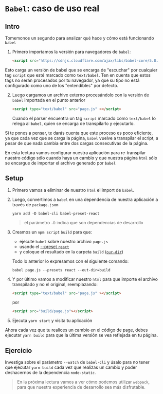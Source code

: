 # `Babel`: caso de uso real

## Intro

Tomemonos un segundo para analizar qué hace y cómo está funcionando `babel`

1. Primero importamos la versión para navegadores de `babel`:

   ```html
   <script src="https://cdnjs.cloudflare.com/ajax/libs/babel-core/5.8.24/browser.min.js"></script>
   ```

  Esto carga un versión de babel que se encarga de "escuchar" por cualquier tag
  `script` que esté marcado como `text/babel`. Ten en cuenta que estos tags no
  serán procesados por tu navegador, ya que su tipo no está configurado como uno
  de los "entendibles" por defecto.

2. Luego cargamos un archivo externo procesándolo con la versión de `babel`
   importada en el punto anterior

   ```html
   <script type="text/babel" src="page.js" ></script>
   ```

   Cuando el parser encuentra un tag `script` marcado como `text/babel` lo
   relega al `babel`, quien se encarga de transpilarlo y ejecutarlo.

Si te pones a pensar, te darás cuenta que este proceso es poco eficiente, ya que
cada vez que se carga la página, `babel` vuelve a transpilar el script, a pesar
de que nada cambia entre dos cargas consecutivas de la página.

En esta lectura vamos configurar nuestra aplicación para re-transpilar nuestro
código sólo cuando haya un cambio y que nuestra página `html` sólo se encargue
de importar el archivo generado por `babel`

## Setup

1. Primero vamos a eliminar de nuestro `html` el import de `babel`.

2. Luego, convertimos a `babel` en una dependencia de nuestra aplicación a
   través de `package.json`

   ```
   yarn add -D babel-cli babel-preset-react
   ```

   > el parámetro `-D` indica que son dependencias de desarrollo

3. Creamos un `npm script` `build` para que:

   - ejecute `babel` sobre nuestro archivo `page.js`
   - usando el [--preset `react`](https://babeljs.io/docs/plugins/preset-react/)
   - y coloque el resultado en la carpeta `build` ([`our-dir`](https://babeljs.io/docs/usage/cli/#babel-compile-files))

   Todo lo anterior lo expresamos con el siguiente comando:

   ```
   babel page.js --presets react --out-dir=build
   ```

4. Y por último vamos a modificar nuestro `html` para que importe el archivo
   transpilado y no el original, reemplazando:

   ```html
   <script type="text/babel" src="page.js" ></script>
   ```

   por

   ```html
   <script src="build/page.js"></script>
   ```

5. Ejecuta `yarn start` y visita tu aplicación

Ahora cada vez que tu realices un cambio en el código de page, debes ejecutar
`yarn build` para que la última versión se vea reflejada en tu página.

## Ejercicio

Investiga sobre el parámetro `--watch` de `babel-cli` y úsalo para no tener que
ejecutar `yarn build` cada vez que realizas un cambio y poder deshacernos de la
dependencia `node-static`.

> En la próxima lectura vamos a ver cómo podemos utilizar `webpack`, para que
nuestra experiencia de desarrollo sea más disfrutable.
